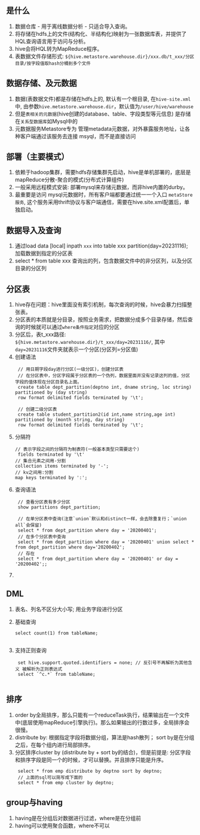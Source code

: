 ## 是什么
1. 数据仓库 - 用于离线数据分析 - 只适合导入查询。
2. 将存储在hdfs上的文件(结构化、半结构化)映射为一张数据库表，并提供了HQL查询语言用于访问与分析。
3. hive会将HQL转为MapReduce程序。
4. 表数据文件存储形式: `${hive.metastore.warehouse.dir}/xxx.db/t_xxx/分区目录/按字段值取hash分桶到多个文件`

## 数据存储、及元数据
1. 数据(表数据文件)都是存储在hdfs上的, 默认有一个根目录, 在`hive-site.xml`中, 由参数`hive.metastore.warehouse.dir`，默认值为`/user/hive/warehouse`
2. 但是`表相关的元数据`(hive创建的database、table、字段类型等元信息) 是存储在`关系型数据库`如Mysql中的
3. 元数据服务Metastore专为 管理metadata元数据，对外暴露服务地址，让各种客户端通过该服务去连接 msyql，而不是直接访问

## 部署（主要模式）
1. 依赖于hadoop集群，需要hdfs存储集群先启动，hive是单机部署的，底层是mapReduce分散-聚合的模式(分布式计算组件)
2. 一般采用远程模式安装: 部署mysql来存储元数据，而非hive内置的durby。
3. 最重要是访问 mysql元数据时，所有客户端都要通过统一一个入口 `metaStore服务`, 这个服务采用thrift协议与客户端通信，需要在hive.site.xml配置后，单独启动。

## 数据导入及查询
1. 通过load data [local] inpath `xxx` into table xxx partition(day=20231116); 加载数据到指定的分区表
2. select * from table xxx 查询出的列，包含数据文件中的非分区列，以及分区目录的分区列


## 分区表
1. hive存在问题：hive里面没有索引机制，每次查询的时候，hive会暴力扫描整张表。
2. 分区表的本质就是分目录，按照业务需求，把数据分成多个目录存储，然后查询的时候就可以通过`where条件指定`对应的分区   
3. 分区后，表t_xxx路径: `${hive.metastore.warehouse.dir}/t_xxx/day=20231116/`, 其中`day=20231116`文件夹就表示一个分区(分区列=分区值)
4. 创建语法
   ```
    // 用日期字段day进行分区(一级分区)，创建分区表
    // 在分区表中，分区字段属于分区表的一个伪列，数据里面并没有记录这列的值，分区字段的值体现在分区目录名上面。
    create table dept_partition(deptno int, dname string, loc string) partitioned by (day string)
    row format delimited fields terminated by '\t';

    // 创建二级分区表
    create table student_partition2(id int,name string,age int) partitioned by (month string, day string)
    row format delimited fields terminated by '\t';
   ```
5. 分隔符
   ```
   // 表示字段之间的分隔符为制表符(一般基本类型只需要这个)
    fields terminated by '\t'
   // 集合元素之间用-分割
   collection items terminated by '-';
   // kv之间用:分割
   map keys terminated by ':';
   ```   
6. 查询语法
   ```
    // 查看分区表有多少分区
    show partitions dept_partition;

    // 在单分区表中查询(注意`union`默认和distinct一样，会去除重复行；`union all`会保留)
    select * from dept_partition where day = '20200401';
    // 在多个分区表中查询
    select * from dept_partition where day = '20200401' union select * from dept_partition where day='20200402';
    // 存在
    select * from dept_partition where day = '20200401' or day = '20200402';;
   ```
7. 


## DML
1. 表名、列名不区分大小写; 用业务字段进行分区
2. 基础查询
    ```
    select count(1) from tableName;


    ```
3. 支持正则查询
   ```
    set hive.support.quoted.identifiers = none; // 反引号不再解析为其他含义 被解析为正则表达式
    select `^c.*` from tableName;

   ```

   ```  
## 排序
1. order by全局排序，那么只能有一个reduceTask执行，结果输出在一个文件中(底层使用mapReduce引擎执行)。那么如果输出的行数过多，全局排序会很慢。
2. distribute by: 根据指定字段将数据分组，算法是hash散列； sort by是在分组之后，在每个组内进行局部排序。
3. 分区排序cluster by (distribute by + sort by的结合)，但是前提是: 分区字段和排序字段是同一个的时候，才可以替换。并且排序只能是升序。
   ```
    select * from emp distribute by deptno sort by deptno;
    // 上面的sql可以简写成下面的
    select * from emp cluster by deptno;
## group与having
1. having是在分组后对数据进行过滤，where是在分组前
2. having可以使用聚合函数，where不可以